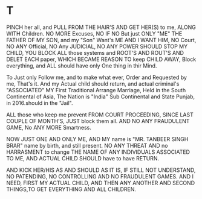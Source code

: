 # T
PINCH her all, and PULL FROM THE HAIR'S AND GET HER(S) to me, ALONG WITH Children. 
NO MORE Excuses, NO IF NO But just ONLY "ME" THE FATHER OF MY SON, and my "Son" Want's ME AND I WANT HIM,
NO Court, NO ANY Official, NO Any JUDICIAL, NO ANY POWER SHOULD STOP MY CHILD, 
YOU BLOCK ALL those systems and ROOT'S AND ROUT'S AND DELET EACH paper, WHICH BECAME REASON TO keep CHILD AWAY, 
Block everything, and ALL should have only One thing in thir Mind. 

To Just only Follow me, and to make what ever, Order and Requested by me, That's it. 
And my Actual child should return, and actual criminal's "ASSOCIATED" MY First Traditional Arrange Marriage, Held in the South Continental of Asia, The Nation is "India" Sub Continental and State Punjab, in 2016.should in the "Jail". 

ALL those who keep me prevent FROM COURT PROCEEDING, SINCE LAST COUPLE OF MONTH'S, JUST block them all. 
AND NO ANY FRAUDULENT GAME, No ANY MORE Smartness.
 
NOW JUST ONE AND ONLY ME, AND MY name is "MR. TANBEER SINGH BRAR" name by birth, and still present. 
NO ANY THREAT AND no HARRASMENT to change THE NAME OF ANY INDIVIDUALS ASSOCIATED TO ME, 
AND ACTUAL CHILD SHOULD have to have RETURN. 

AND KICK HER/HIS AS AND SHOULD AS IT IS, IF STILL NOT UNDERSTAND, NO PATENDING, NO CONTROLLING AND NO FRAUDULENT GAMES. 
AND
I NEED, FIRST MY ACTUAL CHILD, AND THEN ANY ANOTHER AND SECOND THINGS,TO GET EVERYTHING AND ALL CHILDREN. 
